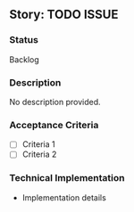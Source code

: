 ## Story: TODO ISSUE

### Status

Backlog

### Description

No description provided.

### Acceptance Criteria

- [ ] Criteria 1
- [ ] Criteria 2

### Technical Implementation

- Implementation details

